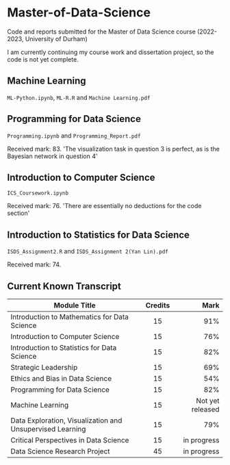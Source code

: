 # Master-of-Data-Science
Code and reports submitted for the Master of Data Science course (2022-2023, University of Durham)

I am currently continuing my course work and dissertation project, so the code is not yet complete.

## Machine Learning
`ML-Python.ipynb`, `ML-R.R` and `Machine Learning.pdf`

## Programming for Data Science
`Programming.ipynb` and `Programming_Report.pdf`

Received mark: 83. 'The visualization task in question 3 is perfect, as is the Bayesian network in question 4'

## Introduction to Computer Science
`ICS_Coursework.ipynb`

Received mark: 76. 'There are essentially no deductions for the code section'

## Introduction to Statistics for Data Science

`ISDS_Assignment2.R` and `ISDS_Assignment 2(Yan Lin).pdf` 

Received mark: 74. 

## Current Known Transcript

| Module Title  | Credits       | Mark  |
| ------------- |:-------------:| -----:|
| Introduction to Mathematics for Data Science | 15 | 91% |
| Introduction to Computer Science | 15 | 76% |
| Introduction to Statistics for Data Science | 15 | 82% |
| Strategic Leadership | 15 | 69% |
| Ethics and Bias in Data Science | 15 | 54% |
| Programming for Data Science | 15 | 82% |
| Machine Learning | 15 | Not yet released |
| Data Exploration, Visualization and Unsupervised Learning | 15 | 79% |
| Critical Perspectives in Data Science | 15 | in progress |
| Data Science Research Project | 45 | in progress |
